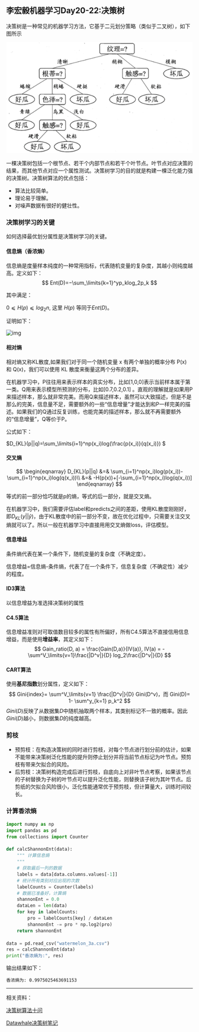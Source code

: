 ## 李宏毅机器学习Day20-22:决策树

决策树是一种常见的机器学习方法，它基于二元划分策略（类似于二叉树），如下图所示

![img](../../notes/lihongyi/images/10.png)

一棵决策树包括一个根节点、若干个内部节点和若干个叶节点。叶节点对应决策的结果，而其他节点对应一个属性测试。决策树学习的目的就是构建一棵泛化能力强的决策树。决策树算法的优点包括：

- 算法比较简单。
- 理论易于理解。
- 对噪声数据有很好的健壮性。

### 决策树学习的关键

如何选择最优划分属性是决策树学习的关键。

#### 信息熵（香浓熵）

信息熵是度量样本纯度的一种常用指标，代表随机变量的复杂度，其越小则纯度越高。定义如下：
$$
Ent(D)=−\sum_\limits{k=1}^yp_klog_2p_k
$$

其中满足：

$0⩽H(p)⩽log_2n$, 这里 $H(p)$ 等同于$Ent(D)$。

证明如下：

![img](../../notes/lihongyi/images/2.jpg)



#### 相对熵

相对熵又称KL散度,如果我们对于同一个随机变量 x 有两个单独的概率分布 P(x) 和 Q(x)，我们可以使用 KL 散度来衡量这两个分布的差异。

在机器学习中，P往往用来表示样本的真实分布，比如[1,0,0]表示当前样本属于第一类。Q用来表示模型所预测的分布，比如[0.7,0.2,0.1] 。直观的理解就是如果用P来描述样本，那么就非常完美。而用Q来描述样本，虽然可以大致描述，但是不是那么的完美，信息量不足，需要额外的一些“信息增量”才能达到和P一样完美的描述。如果我们的Q通过反复训练，也能完美的描述样本，那么就不再需要额外的“信息增量”，Q等价于P。

公式如下：

$D_{KL}(p||q)=\sum_\limits{i=1}^np(x_i)log(\frac{p(x_i)}{q(x_i)}) $

#### 交叉熵

$$
\begin{eqnarray}
D_{KL}(p||q) &=& \sum_{i=1}^np(x_i)log(p(x_i))-\sum_{i=1}^np(x_i)log(q(x_i))\\
&=& -H(p(x))+[-\sum_{i=1}^np(x_i)log(q(x_i))]
\end{eqnarray}
$$

等式的前一部分恰巧就是p的熵，等式的后一部分，就是交叉熵。

在机器学习中，我们需要评估label和predicts之间的差距，使用KL散度刚刚好，即$D_{KL}(y||\hat{y})$，由于KL散度中的前一部分不变，故在优化过程中，只需要关注交叉熵就可以了。所以一般在机器学习中直接用用交叉熵做loss，评估模型。

#### 信息增益

条件熵代表在某一个条件下，随机变量的复杂度（不确定度）。

信息增益=信息熵-条件熵，代表了在一个条件下，信息复杂度（不确定性）减少的程度。

#### ID3算法

以信息增益为准选择决策树的属性

#### C4.5算法

信息增益准则对可取值数目较多的属性有所偏好，所有C4.5算法不直接信用信息增益，而是使用**增益率**，其定义如下：
$$
Gain_ratio(D, a) = \frac{Gain(D,a)}{IV(a)},
IV(a) = - \sum^V_\limits{v=1}\frac{|D^v|}{D} log_2\frac{|D^v|}{D}
$$

#### CART算法

使用**基尼指数**划分属性，定义如下：
$$
Gini{index}= \sum^V_\limits{v=1} \frac{|D^v|}{D} Gini(D^v)，而
Gini(D)= 1- \sum^y_{k=1} p_k^2
$$
$Gini(D)$反映了从数据集$D$中随机抽取两个样本，其类别标记不一致的概率。因此$Gini(D)$越小，则数据集$D​$的纯度越高。

### 剪枝

- 预剪枝：在构造决策树的同时进行剪枝，对每个节点进行划分前的估计，如果不能带来决策树泛化性能的提升则停止划分并将当前节点标记为叶节点。预剪枝有带来欠拟合的风险。
- 后剪枝：决策树构造完成后进行剪枝，自底向上对非叶节点考察，如果该节点的子树替换为子树的叶节点可以提升泛化性能，则替换该子树为其叶节点。后剪纸的欠拟合风险很小，泛化性能通常优于预剪枝，但计算量大，训练时间较长。

### 计算香浓熵

```python
import numpy as np
import pandas as pd
from collections import Counter

def calcShannonEnt(data):
    """ 计算信息熵
    """
    # 获取最后一列的数据
    labels = data[data.columns.values[-1]]
    # 统计所有类别对应出现的次数
    labelCounts = Counter(labels)
    # 数据已准备好，计算熵
    shannonEnt = 0.0
    dataLen = len(data)
    for key in labelCounts:
        pro = labelCounts[key] / dataLen
        shannonEnt -= pro * np.log2(pro)
    return shannonEnt

data = pd.read_csv("watermelon_3a.csv")
res = calcShannonEnt(data)
print("香浓熵为:", res)
```

输出结果如下：

```
香浓熵为: 0.9975025463691153
```

------

相关资料：

[决策树算法十问](<https://blog.csdn.net/Datawhale/article/details/90605363>)

[Datawhale决策树笔记](<https://datawhalechina.github.io/Leeml-Book/#/AdditionalReferences/Entropy>)

